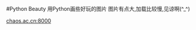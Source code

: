 #Python Beauty
用Python画些好玩的图片
图片有点大,加载比较慢,见谅啊(^_^)


<a href="http://chaos.ac.cn:8000">chaos.ac.cn:8000</a>

